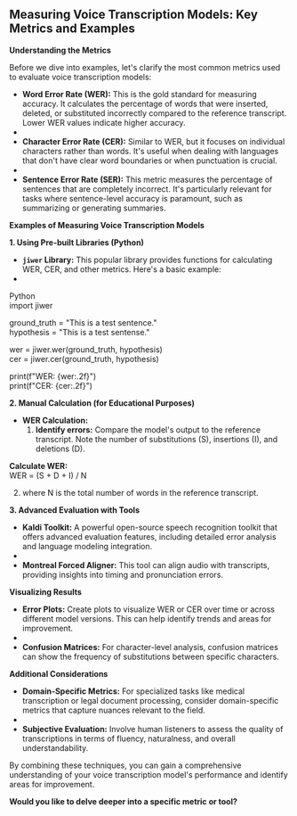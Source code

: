 ## **Measuring Voice Transcription Models: Key Metrics and Examples**

**Understanding the Metrics**

Before we dive into examples, let's clarify the most common metrics used to evaluate voice transcription models:

* **Word Error Rate (WER):** This is the gold standard for measuring accuracy. It calculates the percentage of words that were inserted, deleted, or substituted incorrectly compared to the reference transcript. Lower WER values indicate higher accuracy.    
*   
* **Character Error Rate (CER):** Similar to WER, but it focuses on individual characters rather than words. It's useful when dealing with languages that don't have clear word boundaries or when punctuation is crucial.    
*   
* **Sentence Error Rate (SER):** This metric measures the percentage of sentences that are completely incorrect. It's particularly relevant for tasks where sentence-level accuracy is paramount, such as summarizing or generating summaries.

**Examples of Measuring Voice Transcription Models**

**1\. Using Pre-built Libraries (Python)**

* **`jiwer` Library:** This popular library provides functions for calculating WER, CER, and other metrics. Here's a basic example:    
* 

Python  
import jiwer

ground\_truth \= "This is a test sentence."  
hypothesis \= "This is a test sentense."

wer \= jiwer.wer(ground\_truth, hypothesis)  
cer \= jiwer.cer(ground\_truth, hypothesis)

print(f"WER: {wer:.2f}")  
print(f"CER: {cer:.2f}")

**2\. Manual Calculation (for Educational Purposes)**

* **WER Calculation:**  
  1. **Identify errors:** Compare the model's output to the reference transcript. Note the number of substitutions (S), insertions (I), and deletions (D).

**Calculate WER:**  
 WER \= (S \+ D \+ I) / N

2.  where N is the total number of words in the reference transcript.

**3\. Advanced Evaluation with Tools**

* **Kaldi Toolkit:** A powerful open-source speech recognition toolkit that offers advanced evaluation features, including detailed error analysis and language modeling integration.    
*   
* **Montreal Forced Aligner:** This tool can align audio with transcripts, providing insights into timing and pronunciation errors.

**Visualizing Results**

* **Error Plots:** Create plots to visualize WER or CER over time or across different model versions. This can help identify trends and areas for improvement.    
*   
* **Confusion Matrices:** For character-level analysis, confusion matrices can show the frequency of substitutions between specific characters.

**Additional Considerations**

* **Domain-Specific Metrics:** For specialized tasks like medical transcription or legal document processing, consider domain-specific metrics that capture nuances relevant to the field.    
*   
* **Subjective Evaluation:** Involve human listeners to assess the quality of transcriptions in terms of fluency, naturalness, and overall understandability.

By combining these techniques, you can gain a comprehensive understanding of your voice transcription model's performance and identify areas for improvement.

**Would you like to delve deeper into a specific metric or tool?**

